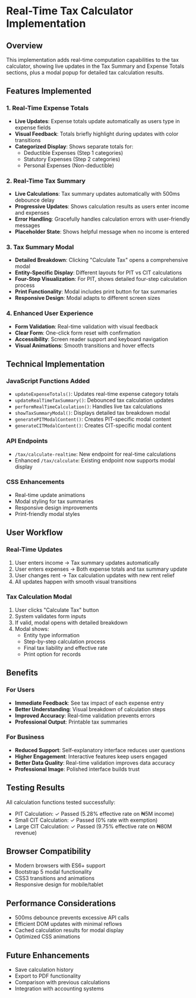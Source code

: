 # Real-Time Tax Calculator Implementation

## Overview
This implementation adds real-time computation capabilities to the tax calculator, showing live updates in the Tax Summary and Expense Totals sections, plus a modal popup for detailed tax calculation results.

## Features Implemented

### 1. Real-Time Expense Totals
- **Live Updates**: Expense totals update automatically as users type in expense fields
- **Visual Feedback**: Totals briefly highlight during updates with color transitions
- **Categorized Display**: Shows separate totals for:
  - Deductible Expenses (Step 1 categories)
  - Statutory Expenses (Step 2 categories) 
  - Personal Expenses (Non-deductible)

### 2. Real-Time Tax Summary
- **Live Calculations**: Tax summary updates automatically with 500ms debounce delay
- **Progressive Updates**: Shows calculation results as users enter income and expenses
- **Error Handling**: Gracefully handles calculation errors with user-friendly messages
- **Placeholder State**: Shows helpful message when no income is entered

### 3. Tax Summary Modal
- **Detailed Breakdown**: Clicking "Calculate Tax" opens a comprehensive modal
- **Entity-Specific Display**: Different layouts for PIT vs CIT calculations
- **Four-Step Visualization**: For PIT, shows detailed four-step calculation process
- **Print Functionality**: Modal includes print button for tax summaries
- **Responsive Design**: Modal adapts to different screen sizes

### 4. Enhanced User Experience
- **Form Validation**: Real-time validation with visual feedback
- **Clear Form**: One-click form reset with confirmation
- **Accessibility**: Screen reader support and keyboard navigation
- **Visual Animations**: Smooth transitions and hover effects

## Technical Implementation

### JavaScript Functions Added
- `updateExpenseTotals()`: Updates real-time expense category totals
- `updateRealTimeTaxSummary()`: Debounced tax calculation updates
- `performRealTimeCalculation()`: Handles live tax calculations
- `showTaxSummaryModal()`: Displays detailed tax breakdown modal
- `generatePITModalContent()`: Creates PIT-specific modal content
- `generateCITModalContent()`: Creates CIT-specific modal content

### API Endpoints
- `/tax/calculate-realtime`: New endpoint for real-time calculations
- Enhanced `/tax/calculate`: Existing endpoint now supports modal display

### CSS Enhancements
- Real-time update animations
- Modal styling for tax summaries
- Responsive design improvements
- Print-friendly modal styles

## User Workflow

### Real-Time Updates
1. User enters income → Tax summary updates automatically
2. User enters expenses → Both expense totals and tax summary update
3. User changes rent → Tax calculation updates with new rent relief
4. All updates happen with smooth visual transitions

### Tax Calculation Modal
1. User clicks "Calculate Tax" button
2. System validates form inputs
3. If valid, modal opens with detailed breakdown
4. Modal shows:
   - Entity type information
   - Step-by-step calculation process
   - Final tax liability and effective rate
   - Print option for records

## Benefits

### For Users
- **Immediate Feedback**: See tax impact of each expense entry
- **Better Understanding**: Visual breakdown of calculation steps
- **Improved Accuracy**: Real-time validation prevents errors
- **Professional Output**: Printable tax summaries

### For Business
- **Reduced Support**: Self-explanatory interface reduces user questions
- **Higher Engagement**: Interactive features keep users engaged
- **Better Data Quality**: Real-time validation improves data accuracy
- **Professional Image**: Polished interface builds trust

## Testing Results
All calculation functions tested successfully:
- PIT Calculation: ✓ Passed (5.28% effective rate on ₦5M income)
- Small CIT Calculation: ✓ Passed (0% rate with exemption)
- Large CIT Calculation: ✓ Passed (9.75% effective rate on ₦80M revenue)

## Browser Compatibility
- Modern browsers with ES6+ support
- Bootstrap 5 modal functionality
- CSS3 transitions and animations
- Responsive design for mobile/tablet

## Performance Considerations
- 500ms debounce prevents excessive API calls
- Efficient DOM updates with minimal reflows
- Cached calculation results for modal display
- Optimized CSS animations

## Future Enhancements
- Save calculation history
- Export to PDF functionality
- Comparison with previous calculations
- Integration with accounting systems